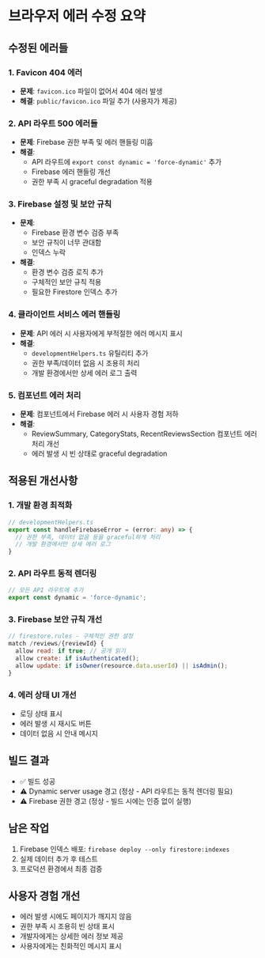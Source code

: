 # 브라우저 에러 수정 요약

## 수정된 에러들

### 1. Favicon 404 에러
- **문제**: `favicon.ico` 파일이 없어서 404 에러 발생
- **해결**: `public/favicon.ico` 파일 추가 (사용자가 제공)

### 2. API 라우트 500 에러들
- **문제**: Firebase 권한 부족 및 에러 핸들링 미흡
- **해결**:
  - API 라우트에 `export const dynamic = 'force-dynamic'` 추가
  - Firebase 에러 핸들링 개선
  - 권한 부족 시 graceful degradation 적용

### 3. Firebase 설정 및 보안 규칙
- **문제**: 
  - Firebase 환경 변수 검증 부족
  - 보안 규칙이 너무 관대함
  - 인덱스 누락
- **해결**:
  - 환경 변수 검증 로직 추가
  - 구체적인 보안 규칙 적용
  - 필요한 Firestore 인덱스 추가

### 4. 클라이언트 서비스 에러 핸들링
- **문제**: API 에러 시 사용자에게 부적절한 에러 메시지 표시
- **해결**:
  - `developmentHelpers.ts` 유틸리티 추가
  - 권한 부족/데이터 없음 시 조용히 처리
  - 개발 환경에서만 상세 에러 로그 출력

### 5. 컴포넌트 에러 처리
- **문제**: 컴포넌트에서 Firebase 에러 시 사용자 경험 저하
- **해결**:
  - ReviewSummary, CategoryStats, RecentReviewsSection 컴포넌트 에러 처리 개선
  - 에러 발생 시 빈 상태로 graceful degradation

## 적용된 개선사항

### 1. 개발 환경 최적화
```typescript
// developmentHelpers.ts
export const handleFirebaseError = (error: any) => {
  // 권한 부족, 데이터 없음 등을 graceful하게 처리
  // 개발 환경에서만 상세 에러 로그
}
```

### 2. API 라우트 동적 렌더링
```typescript
// 모든 API 라우트에 추가
export const dynamic = 'force-dynamic';
```

### 3. Firebase 보안 규칙 개선
```javascript
// firestore.rules - 구체적인 권한 설정
match /reviews/{reviewId} {
  allow read: if true; // 공개 읽기
  allow create: if isAuthenticated();
  allow update: if isOwner(resource.data.userId) || isAdmin();
}
```

### 4. 에러 상태 UI 개선
- 로딩 상태 표시
- 에러 발생 시 재시도 버튼
- 데이터 없음 시 안내 메시지

## 빌드 결과
- ✅ 빌드 성공
- ⚠️ Dynamic server usage 경고 (정상 - API 라우트는 동적 렌더링 필요)
- ⚠️ Firebase 권한 경고 (정상 - 빌드 시에는 인증 없이 실행)

## 남은 작업
1. Firebase 인덱스 배포: `firebase deploy --only firestore:indexes`
2. 실제 데이터 추가 후 테스트
3. 프로덕션 환경에서 최종 검증

## 사용자 경험 개선
- 에러 발생 시에도 페이지가 깨지지 않음
- 권한 부족 시 조용히 빈 상태 표시
- 개발자에게는 상세한 에러 정보 제공
- 사용자에게는 친화적인 메시지 표시
